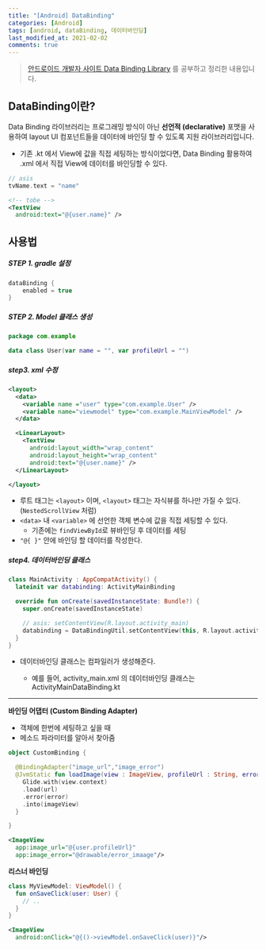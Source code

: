 ```yaml
---
title: "[Android] DataBinding"
categories: [Android]
tags: [android, dataBinding, 데이터바인딩]
last_modified_at: 2021-02-02
comments: true
---
```


> [안드로이드 개발자 사이트 Data Binding Library](https://developer.android.com/topic/libraries/data-binding) 를 공부하고 정리한 내용입니다.

## DataBinding이란?

Data Binding 라이브러리는 프로그래밍 방식이 아닌 **선언적 (declarative)** 포맷을 사용하여 layout UI 컴포넌트들을 데이터에 바인딩 할 수 있도록 지원 라이브러리입니다.

- 기존 .kt 에서 View에 값을 직접 세팅하는 방식이었다면, Data Binding 활용하여 .xml 에서 직접 View에 데이터를 바인딩할 수 있다.

```kotlin
// asis
tvName.text = "name"
```

```xml
<!-- tobe -->
<TextView
  android:text="@{user.name}" />
```

## 사용법

##### STEP 1. gradle 설정

```gradle
dataBinding {
    enabled = true
}
```

##### STEP 2. Model 클래스 생성

```kotlin
package com.example

data class User(var name = "", var profileUrl = "")
```

##### step3. xml 수정

```xml
<layout>
  <data>
    <variable name ="user" type="com.example.User" />
    <variable name="viewmodel" type="com.example.MainViewModel" />
  </data>

  <LinearLayout>
    <TextView
      android:layout_width="wrap_content"
      android:layout_height="wrap_content"
      android:text="@{user.name}" />
  </LinearLayout>

</layout>
```

- 루트 태그는 `<layout>` 이며, `<layout>` 태그는 자식뷰를 하나만 가질 수 있다. (`NestedScrollView` 처럼)
- `<data>` 내 `<variable>` 에 선언한 객체 변수에 값을 직접 세팅할 수 있다.
  - 기존에는 `findViewById`로 뷰바인딩 후 데이터를 세팅
- `"@{ }"` 안에 바인딩 할 데이터를 작성한다.

##### step4. 데이터바인딩 클래스

```kotlin
class MainActivity : AppCompatActivity() {
  lateinit var databinding: ActivityMainBinding

  override fun onCreate(savedInstanceState: Bundle?) {
    super.onCreate(savedInstanceState)

    // asis: setContentView(R.layout.activity_main)
    databinding = DataBindingUtil.setContentView(this, R.layout.activity_main)
  }
}
```

- 데이터바인딩 클래스는 컴파일러가 생성해준다.

  - 예를 들어, activity_main.xml 의 데이터바인딩 클래스는 ActivityMainDataBinding.kt

---

**바인딩 어댑터 (Custom Binding Adapter)**

- 객체에 한번에 세팅하고 싶을 때
- 메소드 파라미터를 알아서 찾아줌

```kotlin
object CustomBinding {

  @BindingAdapter("image_url","image_error")
  @JvmStatic fun loadImage(view : ImageView, profileUrl : String, error : Drawable){
    Glide.with(view.context)
    .load(url)
    .error(error)
    .into(imageView)
  }

}
```

```xml
<ImageView
  app:image_url="@{user.profileUrl}"
  app:image_error="@drawable/error_imaage"/>
```

**리스너 바인딩**

```kotlin
class MyViewModel: ViewModel() {
  fun onSaveClick(user: User) {
    // ..
  }
}
```

```xml
<ImageView
  android:onClick="@{()->viewModel.onSaveClick(user)}"/>
```
